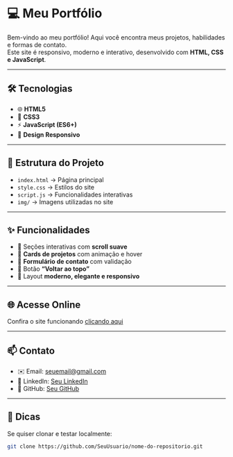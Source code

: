 # 💻 Meu Portfólio

Bem-vindo ao meu portfólio! Aqui você encontra meus projetos, habilidades e formas de contato.  
Este site é responsivo, moderno e interativo, desenvolvido com **HTML, CSS e JavaScript**.  

---

## 🛠 Tecnologias
- 🌐 **HTML5**
- 🎨 **CSS3**
- ⚡ **JavaScript (ES6+)**
- 📱 **Design Responsivo**

---

## 📂 Estrutura do Projeto
- `index.html` → Página principal  
- `style.css` → Estilos do site  
- `script.js` → Funcionalidades interativas  
- `img/` → Imagens utilizadas no site  

---

## ✨ Funcionalidades
- 🔹 Seções interativas com **scroll suave**  
- 🔹 **Cards de projetos** com animação e hover  
- 🔹 **Formulário de contato** com validação  
- 🔹 Botão **“Voltar ao topo”**  
- 🔹 Layout **moderno, elegante e responsivo**  

---

## 🌐 Acesse Online
Confira o site funcionando [clicando aqui](https://SeuUsuario.github.io/nome-do-repositorio/)

---

## 📫 Contato
- ✉️ Email: seuemail@gmail.com  
- 🔗 LinkedIn: [Seu LinkedIn](https://www.linkedin.com/in/seu-perfil/)  
- 🐙 GitHub: [Seu GitHub](https://github.com/SeuUsuario)  

---

## 📌 Dicas
Se quiser clonar e testar localmente:  

```bash
git clone https://github.com/SeuUsuario/nome-do-repositorio.git
